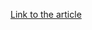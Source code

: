 [Link to the article](https://www.cadosecurity.com/links-to-previous-attacks-in-uaparserjs-compromise/)
